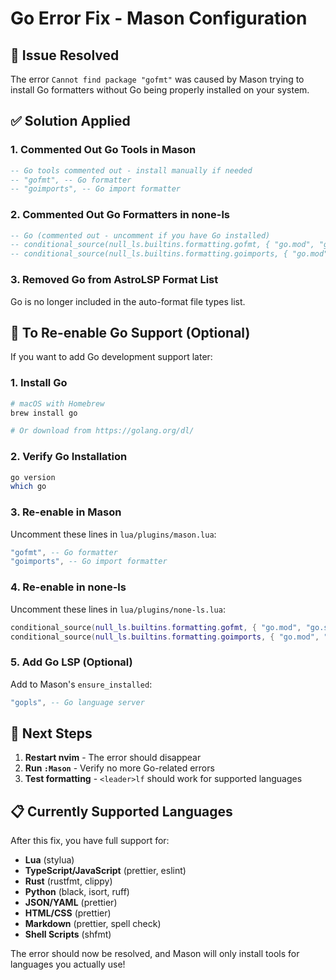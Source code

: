# Go Error Fix - Mason Configuration

## 🚨 **Issue Resolved**

The error `Cannot find package "gofmt"` was caused by Mason trying to install Go formatters without Go being properly installed on your system.

## ✅ **Solution Applied**

### **1. Commented Out Go Tools in Mason**
```lua
-- Go tools commented out - install manually if needed
-- "gofmt", -- Go formatter  
-- "goimports", -- Go import formatter
```

### **2. Commented Out Go Formatters in none-ls**
```lua
-- Go (commented out - uncomment if you have Go installed)
-- conditional_source(null_ls.builtins.formatting.gofmt, { "go.mod", "go.sum" }),
-- conditional_source(null_ls.builtins.formatting.goimports, { "go.mod", "go.sum" }),
```

### **3. Removed Go from AstroLSP Format List**
Go is no longer included in the auto-format file types list.

## 🔧 **To Re-enable Go Support (Optional)**

If you want to add Go development support later:

### **1. Install Go**
```bash
# macOS with Homebrew
brew install go

# Or download from https://golang.org/dl/
```

### **2. Verify Go Installation**
```bash
go version
which go
```

### **3. Re-enable in Mason**
Uncomment these lines in `lua/plugins/mason.lua`:
```lua
"gofmt", -- Go formatter  
"goimports", -- Go import formatter
```

### **4. Re-enable in none-ls**
Uncomment these lines in `lua/plugins/none-ls.lua`:
```lua
conditional_source(null_ls.builtins.formatting.gofmt, { "go.mod", "go.sum" }),
conditional_source(null_ls.builtins.formatting.goimports, { "go.mod", "go.sum" }),
```

### **5. Add Go LSP (Optional)**
Add to Mason's `ensure_installed`:
```lua
"gopls", -- Go language server
```

## 🚀 **Next Steps**

1. **Restart nvim** - The error should disappear
2. **Run `:Mason`** - Verify no more Go-related errors
3. **Test formatting** - `<leader>lf` should work for supported languages

## 📋 **Currently Supported Languages**

After this fix, you have full support for:
- **Lua** (stylua)
- **TypeScript/JavaScript** (prettier, eslint)
- **Rust** (rustfmt, clippy)
- **Python** (black, isort, ruff)
- **JSON/YAML** (prettier)
- **HTML/CSS** (prettier)
- **Markdown** (prettier, spell check)
- **Shell Scripts** (shfmt)

The error should now be resolved, and Mason will only install tools for languages you actually use!